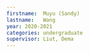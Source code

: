 ```yaml
---
firstname:  Muyu (Sandy)
lastname:   Wang
year: 2020-2021
categories: undergraduate
supervisor: Liut, Dema
---
```

